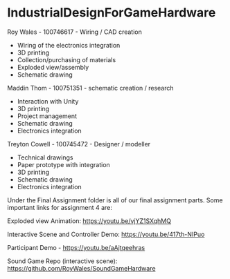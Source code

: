 # IndustrialDesignForGameHardware


Roy Wales - 100746617 - Wiring / CAD creation
  - Wiring of the electronics integration
  - 3D printing
  - Collection/purchasing of materials
  - Exploded view/assembly
  - Schematic drawing


Maddin Thom - 100751351 - schematic creation / research
  - Interaction with Unity
  - 3D printing
  - Project management
  - Schematic drawing
  - Electronics integration


Treyton Cowell - 100745472 - Designer / modeller
  - Technical drawings
  - Paper prototype with integration
  - 3D printing
  - Schematic drawing
  - Electronics integration


Under the Final Assignment folder is all of our final assignment parts. Some important links for assignment 4 are:
  
Exploded view Animation: https://youtu.be/vjYZ1SXqhMQ  

Interactive Scene and Controller Demo:  https://youtu.be/417th-NIPuo 

Participant Demo - https://youtu.be/aAjtqeehras 

Sound Game Repo (interactive scene): https://github.com/RoyWales/SoundGameHardware
    




